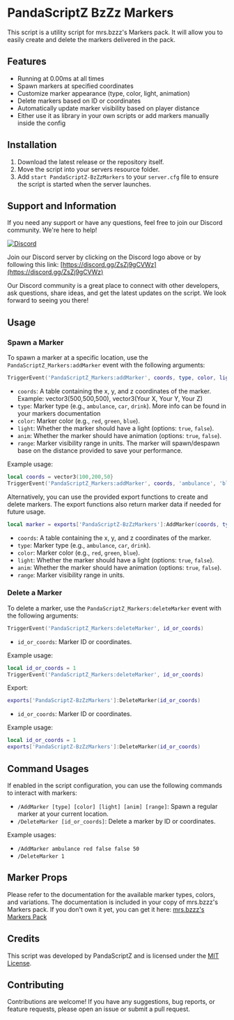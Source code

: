 # PandaScriptZ BzZz Markers
This script is a utility script for mrs.bzzz's Markers pack. It will allow you to easily create and delete the markers delivered in the pack.

## Features

- Running at 0.00ms at all times
- Spawn markers at specified coordinates
- Customize marker appearance (type, color, light, animation)
- Delete markers based on ID or coordinates
- Automatically update marker visibility based on player distance
- Either use it as library in your own scripts or add markers manually inside the config

## Installation

1. Download the latest release or the repository itself.
2. Move the script into your servers resource folder.
3. Add `start PandaScriptZ-BzZzMarkers` to your `server.cfg` file to ensure the script is started when the server launches.

## Support and Information

If you need any support or have any questions, feel free to join our Discord community. We're here to help!

[![Discord](https://img.shields.io/discord/87680481234567890?color=%237289DA&label=Discord&logo=discord&logoColor=white)](https://discord.gg/ZsZj9gCVWz)

Join our Discord server by clicking on the Discord logo above or by following this link: [https://discord.gg/ZsZj9gCVWz](https://discord.gg/ZsZj9gCVWz)

Our Discord community is a great place to connect with other developers, ask questions, share ideas, and get the latest updates on the script. We look forward to seeing you there!

## Usage

### Spawn a Marker

To spawn a marker at a specific location, use the `PandaScriptZ_Markers:addMarker` event with the following arguments:

```lua
TriggerEvent('PandaScriptZ_Markers:addMarker', coords, type, color, light, anim, range)
```

- `coords`: A table containing the x, y, and z coordinates of the marker. Example: vector3(500,500,500), vector3(Your X, Your Y, Your Z)
- `type`: Marker type (e.g., `ambulance`, `car`, `drink`). More info can be found in your markers documentation
- `color`: Marker color (e.g., `red`, `green`, `blue`).
- `light`: Whether the marker should have a light (options: `true`, `false`).
- `anim`: Whether the marker should have animation (options: `true`, `false`).
- `range`: Marker visibility range in units. The marker will spawn/despawn base on the distance provided to save your performance. 

Example usage:
```lua
local coords = vector3(100,200,50}
TriggerEvent('PandaScriptZ_Markers:addMarker', coords, 'ambulance', 'blue', false, false, 50)
```

Alternatively, you can use the provided export functions to create and delete markers. The export functions also return marker data if needed for future usage.
```lua
local marker = exports['PandaScriptZ-BzZzMarkers']:AddMarker(coords, type, color, light, anim, range)
```

- `coords`: A table containing the x, y, and z coordinates of the marker.
- `type`: Marker type (e.g., `ambulance`, `car`, `drink`).
- `color`: Marker color (e.g., `red`, `green`, `blue`).
- `light`: Whether the marker should have a light (options: `true`, `false`).
- `anim`: Whether the marker should have animation (options: `true`, `false`).
- `range`: Marker visibility range in units.

### Delete a Marker

To delete a marker, use the `PandaScriptZ_Markers:deleteMarker` event with the following arguments:

```lua
TriggerEvent('PandaScriptZ_Markers:deleteMarker', id_or_coords)
```

- `id_or_coords`: Marker ID or coordinates.

Example usage:
```lua
local id_or_coords = 1
TriggerEvent('PandaScriptZ_Markers:deleteMarker', id_or_coords)
```

Export:

```lua
exports['PandaScriptZ-BzZzMarkers']:DeleteMarker(id_or_coords)
```

- `id_or_coords`: Marker ID or coordinates.

Example usage:
```lua
local id_or_coords = 1
exports['PandaScriptZ-BzZzMarkers']:DeleteMarker(id_or_coords)
```

## Command Usages

If enabled in the script configuration, you can use the following commands to interact with markers:

- `/AddMarker [type] [color] [light] [anim] [range]`: Spawn a regular marker at your current location.
- `/DeleteMarker [id_or_coords]`: Delete a marker by ID or coordinates.

Example usages:
- `/AddMarker ambulance red false false 50`
- `/DeleteMarker 1`

## Marker Props

Please refer to the documentation for the available marker types, colors, and variations.
The documentation is included in your copy of mrs.bzzz's Markers pack.
If you don't own it yet, you can get it here: [mrs.bzzz's Markers Pack](https://bzzz.tebex.io/package/5772982)

## Credits

This script was developed by PandaScriptZ and is licensed under the [MIT License](LICENSE).

## Contributing

Contributions are welcome! If you have any suggestions, bug reports, or feature requests, please open an issue or submit a pull request.
